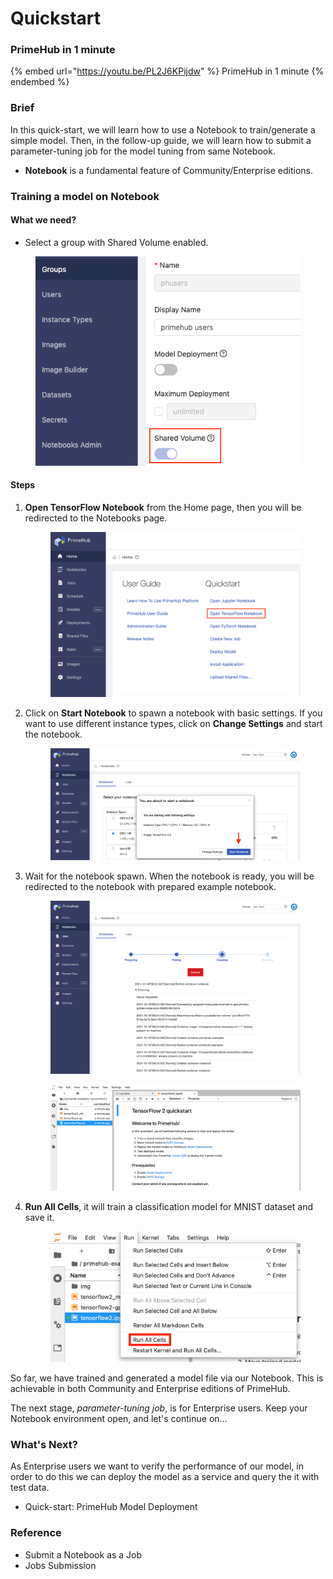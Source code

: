 # Quickstart

### PrimeHub in 1 minute

{% embed url="https://youtu.be/PL2J6KPijdw" %}
PrimeHub in 1 minute
{% endembed %}

### Brief

In this quick-start, we will learn how to use a Notebook to train/generate a simple model. Then, in the follow-up guide, we will learn how to submit a parameter-tuning job for the model tuning from same Notebook.

* **Notebook** is a fundamental feature of Community/Enterprise editions.

### Training a model on Notebook

#### What we need?

* Select a group with Shared Volume enabled.

<figure><img src="../.gitbook/assets/primehub-end-to-end-tutorial-shared-volume.png" alt=""><figcaption></figcaption></figure>

#### Steps

1.  **Open TensorFlow Notebook** from the Home page, then you will be redirected to the Notebooks page.

    <figure><img src="../.gitbook/assets/quickstart_home (1).png" alt=""><figcaption></figcaption></figure>
2.  Click on **Start Notebook** to spawn a notebook with basic settings. If you want to use different instance types, click on **Change Settings** and start the notebook.&#x20;

    <figure><img src="../.gitbook/assets/quickstart_create_notebook (1).png" alt=""><figcaption></figcaption></figure>
3.  Wait for the notebook spawn. When the notebook is ready, you will be redirected to the notebook with prepared example notebook.

    <figure><img src="../.gitbook/assets/quickstart_notebook_spwaning (1).png" alt=""><figcaption></figcaption></figure>



    <figure><img src="../.gitbook/assets/quickstart_notebook_started (1).png" alt=""><figcaption></figcaption></figure>
4.  **Run All Cells**, it will train a classification model for MNIST dataset and save it.

    <figure><img src="../.gitbook/assets/quickstart_notebook_run_all (1).png" alt=""><figcaption></figcaption></figure>

So far, we have trained and generated a model file via our Notebook. This is achievable in both Community and Enterprise editions of PrimeHub.

The next stage, _parameter-tuning job_, is for Enterprise users. Keep your Notebook environment open, and let's continue on...

### What's Next?

As Enterprise users we want to verify the performance of our model, in order to do this we can deploy the model as a service and query the it with test data.

* Quick-start: PrimeHub Model Deployment

### Reference

* Submit a Notebook as a Job
* Jobs Submission

